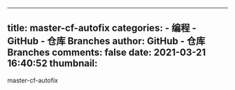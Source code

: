 
---
title: master-cf-autofix
categories: 
    - 编程
    - GitHub - 仓库 Branches
author: GitHub - 仓库 Branches
comments: false
date: 2021-03-21 16:40:52
thumbnail: 
---

<div>   
master-cf-autofix  
</div>
            